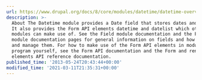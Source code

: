 ```yaml
---
url: https://www.drupal.org/docs/8/core/modules/datetime/datetime-overview
description: >-
  About The Datetime module provides a Date field that stores dates and times.
  It also provides the Form API elements datetime and datelist which other
  modules can make use of. See the Field module documentation and the Field UI
  module documentation pages for general information on fields and how to create
  and manage them. For how to make use of the Form API elements in modules you
  program yourself, see the Form API documentation and the Form and render
  elements API reference documentation.
published_time: '2013-05-24T20:43:44+00:00'
modified_time: '2021-03-11T21:35:31+00:00'
---
```

